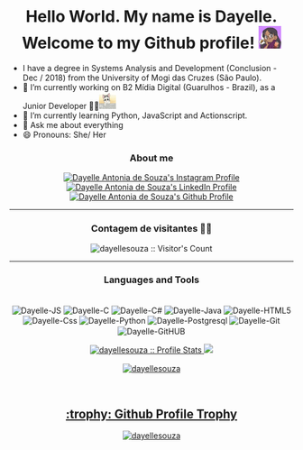 <h1 align=center> Hello World. My name is Dayelle. <br/> Welcome to my Github profile! <img src="./daysouza.gif" height="40" width="40"/></h1>

* I have a degree in Systems Analysis and Development (Conclusion - Dec / 2018) from the University of Mogi das Cruzes (São Paulo).
* 🔭 I’m currently working on B2 Mídia Digital (Guarulhos - Brazil), as a Junior Developer 🎉🎉<img src="./cat.gif" height="30" width="30"/>
* 🌱 I’m currently learning Python, JavaScript and Actionscript.
* 💬 Ask me about everything
* 😄 Pronouns: She/ Her


<div align="center">
  <h3>About me</h3>
  <a href="https://www.instagram.com/daaysweet_/">
    <img src="https://www.vectorlogo.zone/logos/instagram/instagram-icon.svg" alt="Dayelle Antonia de Souza's Instagram Profile" height="30" width="30">
  </a>
  <a href="https://www.linkedin.com/in/dayellesouza/">
    <img src="https://www.vectorlogo.zone/logos/linkedin/linkedin-icon.svg" alt="Dayelle Antonia de Souza's LinkedIn Profile" height="30" width="30">
  </a>
  <a href="https://github.com/dayellesouza/dayellesouza/">
    <img src="https://www.vectorlogo.zone/logos/github/github-tile.svg" alt="Dayelle Antonia de Souza's Github Profile" height="30" width="30">
  </a>
</div>

-------------

<h3 align="center">Contagem de visitantes 👀✨</h3>
<p align="center"><img src="https://profile-counter.glitch.me/{dayellesouza}/count.svg" alt="dayellesouza :: Visitor's Count" /></p>

-------------

<div align="center">
  <h3><b>Languages and Tools</b></h3>
  
  <p align="center">
    <div style="display: inline-block" align="center"><br>
      <img align="center" alt="Dayelle-JS" height="30" src="https://img.shields.io/badge/JavaScript-323330?style=for-the-badge&logo=javascript&logoColor=F7DF1E">
      <img align="center" alt="Dayelle-C" height="30" src="https://img.shields.io/badge/C-00599C?style=for-the-badge&logo=c&logoColor=white">
      <img align="center" alt="Dayelle-C#" height="30" src="https://img.shields.io/badge/C%23-239120?style=for-the-badge&logo=c-sharp&logoColor=white">
      <img align="center" alt="Dayelle-Java" height="30" src="https://img.shields.io/badge/Java-ED8B00?style=for-the-badge&logo=java&logoColor=white">
      <img align="center" alt="Dayelle-HTML5" height="30" src="https://img.shields.io/badge/HTML5-E34F26?style=for-the-badge&logo=html5&logoColor=white">
      <img align="center" alt="Dayelle-Css" height="30" src="https://img.shields.io/badge/CSS3-1572B6?style=for-the-badge&logo=css3&logoColor=white">
      <img align="center" alt="Dayelle-Python" height="30" src="https://img.shields.io/badge/Python-3776AB?style=for-the-badge&logo=python&logoColor=white">
      <img align="center" alt="Dayelle-Postgresql" height="30" src="https://img.shields.io/badge/PostgreSQL-316192?style=for-the-badge&logo=postgresql&logoColor=white">
      <img align="center" alt="Dayelle-Git" height="30" src="https://img.shields.io/badge/Git-F05032?style=for-the-badge&logo=git&logoColor=white">
      <img align="center" alt="Dayelle-GitHUB" height="30" src="https://img.shields.io/badge/GitHub-100000?style=for-the-badge&logo=github&logoColor=white">
    </div>
  </p>
  
  <a href="https://github.com/dayellesouza">
    <img height="180em" src="https://github-readme-stats.vercel.app/api?username=dayellesouza&show_icons=true&theme=dracula&include_all_commits=true&count_private=true"       alt="dayellesouza :: Profile Stats" />
    <img height="180em" src="https://github-readme-stats.vercel.app/api/top-langs/?username=dayellesouza&langs_count=10&layout=compact&theme=dracula"/>
    <p><img align="center" height="160em" src="https://github-readme-streak-stats.herokuapp.com/?user=dayellesouza&theme=dracula&date_format=j%20M%5B%20Y%5D" alt="dayellesouza" /></p>
</div>
</br>
<h2 align="center">:trophy: Github Profile Trophy</h2>
<p align="center"><a href="https://github.com/ryo-ma/github-profile-trophy"><img src="https://github-profile-trophy.vercel.app/?username=dayellesouza&theme=dracula&no-frame=true" alt="dayellesouza" /></a> </p>



<!--
**dayellesouza/dayellesouza** is a ✨ _special_ ✨ repository because its `README.md` (this file) appears on your GitHub profile.

Here are some ideas to get you started:

- 🔭 I’m currently working on ...
- 🌱 I’m currently learning ...
- 👯 I’m looking to collaborate on ...
- 🤔 I’m looking for help with ...
- 💬 Ask me about ...
- 📫 How to reach me: ...
- 😄 Pronouns: ...
- ⚡ Fun fact: ...
-->

